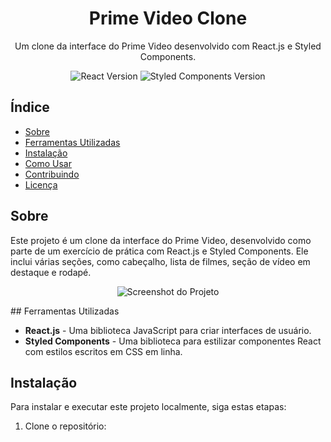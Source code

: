 <!-- Título -->
<h1 align="center">Prime Video Clone</h1>

<!-- Descrição -->
<p align="center">Um clone da interface do Prime Video desenvolvido com React.js e Styled Components.</p>

<!-- Badges -->
<p align="center">
    <img src="https://img.shields.io/badge/React-17.0.2-blue" alt="React Version">
    <img src="https://img.shields.io/badge/Styled%20Components-5.3.0-orange" alt="Styled Components Version">
</p>

<!-- Índice -->
## Índice

- [Sobre](#sobre)
- [Ferramentas Utilizadas](#ferramentas-utilizadas)
- [Instalação](#instalação)
- [Como Usar](#como-usar)
- [Contribuindo](#contribuindo)
- [Licença](#licença)

<!-- Sobre -->
## Sobre

Este projeto é um clone da interface do Prime Video, desenvolvido como parte de um exercício de prática com React.js e Styled Components. Ele inclui várias seções, como cabeçalho, lista de filmes, seção de vídeo em destaque e rodapé.
<p align="center">
    <img src="../assets/img.png" alt="Screenshot do Projeto">
</p>
<!-- Ferramentas Utilizadas -->
## Ferramentas Utilizadas

- **React.js** - Uma biblioteca JavaScript para criar interfaces de usuário.
- **Styled Components** - Uma biblioteca para estilizar componentes React com estilos escritos em CSS em linha.

<!-- Instalação -->
## Instalação

Para instalar e executar este projeto localmente, siga estas etapas:

1. Clone o repositório:


